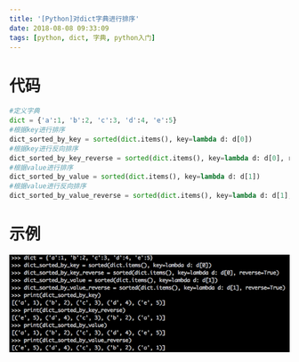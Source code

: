 ```yaml
---
title: '[Python]对dict字典进行排序'
date: 2018-08-08 09:33:09
tags: [python, dict, 字典, python入门]
---
```


# 代码
```python
#定义字典
dict = {'a':1, 'b':2, 'c':3, 'd':4, 'e':5}
#根据key进行排序
dict_sorted_by_key = sorted(dict.items(), key=lambda d: d[0])
#根据key进行反向排序
dict_sorted_by_key_reverse = sorted(dict.items(), key=lambda d: d[0], reverse=True)
#根据value进行排序
dict_sorted_by_value = sorted(dict.items(), key=lambda d: d[1])
#根据value进行反向排序
dict_sorted_by_value_reverse = sorted(dict.items(), key=lambda d: d[1], reverse=True)
```
# 示例
![](https://raw.githubusercontent.com/imonce/imgs/master/20180808100756.png)